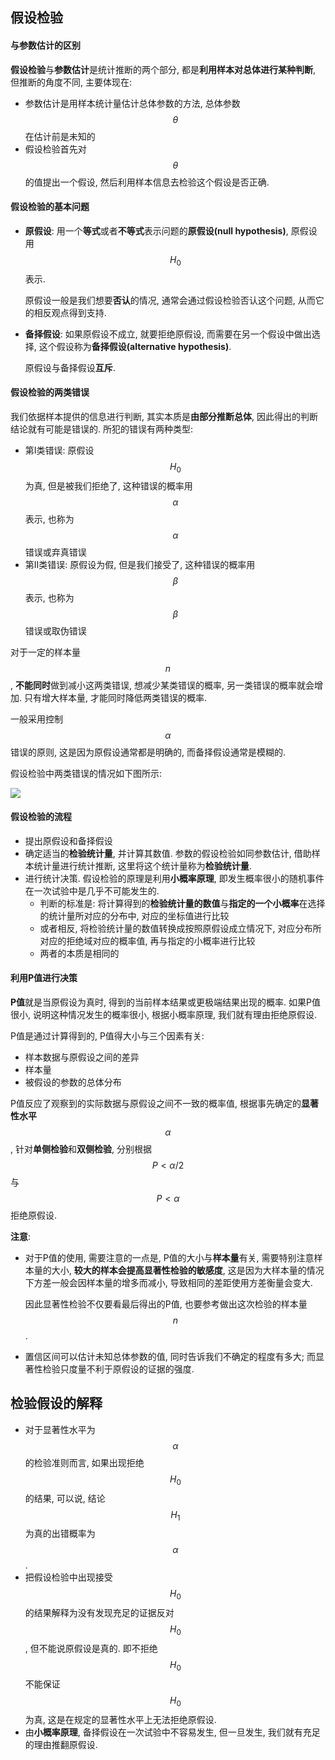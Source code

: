 ## 假设检验

#### 与参数估计的区别

**假设检验**与**参数估计**是统计推断的两个部分, 都是**利用样本对总体进行某种判断**, 但推断的角度不同, 主要体现在:

- 参数估计是用样本统计量估计总体参数的方法, 总体参数$$\theta$$在估计前是未知的
- 假设检验首先对$$\theta$$的值提出一个假设, 然后利用样本信息去检验这个假设是否正确.

#### 假设检验的基本问题

- **原假设**: 用一个**等式**或者**不等式**表示问题的**原假设(null hypothesis)**, 原假设用$$H_0$$表示.

  原假设一般是我们想要**否认**的情况, 通常会通过假设检验否认这个问题, 从而它的相反观点得到支持.

- **备择假设**: 如果原假设不成立, 就要拒绝原假设, 而需要在另一个假设中做出选择, 这个假设称为**备择假设(alternative hypothesis)**.

  原假设与备择假设**互斥**.

#### 假设检验的两类错误

我们依据样本提供的信息进行判断, 其实本质是**由部分推断总体**, 因此得出的判断结论就有可能是错误的. 所犯的错误有两种类型:

- 第I类错误: 原假设$$H_0$$为真, 但是被我们拒绝了, 这种错误的概率用$$\alpha$$表示, 也称为$$\alpha$$错误或弃真错误
- 第II类错误: 原假设为假, 但是我们接受了, 这种错误的概率用$$\beta$$表示, 也称为$$\beta$$错误或取伪错误

对于一定的样本量$$n$$, **不能同时**做到减小这两类错误, 想减少某类错误的概率, 另一类错误的概率就会增加. 只有增大样本量, 才能同时降低两类错误的概率.

一般采用控制$$\alpha$$错误的原则, 这是因为原假设通常都是明确的, 而备择假设通常是模糊的.

假设检验中两类错误的情况如下图所示:

![](http://1077.edu.jg.com.cn:81/forum/201407/04/144838natx4k9o31xxa89j.jpg)

#### 假设检验的流程

- 提出原假设和备择假设
- 确定适当的**检验统计量**, 并计算其数值. 参数的假设检验如同参数估计, 借助样本统计量进行统计推断, 这里将这个统计量称为**检验统计量**.
- 进行统计决策. 假设检验的原理是利用**小概率原理**, 即发生概率很小的随机事件在一次试验中是几乎不可能发生的.
  - 判断的标准是: 将计算得到的**检验统计量的数值**与**指定的一个小概率**在选择的统计量所对应的分布中, 对应的坐标值进行比较
  - 或者相反, 将检验统计量的数值转换成按照原假设成立情况下, 对应分布所对应的拒绝域对应的概率值, 再与指定的小概率进行比较
  - 两者的本质是相同的

#### 利用P值进行决策

**P值**就是当原假设为真时, 得到的当前样本结果或更极端结果出现的概率. 如果P值很小, 说明这种情况发生的概率很小, 根据小概率原理, 我们就有理由拒绝原假设.

P值是通过计算得到的, P值得大小与三个因素有关:

- 样本数据与原假设之间的差异
- 样本量
- 被假设的参数的总体分布

P值反应了观察到的实际数据与原假设之间不一致的概率值, 根据事先确定的**显著性水平**$$\alpha$$, 针对**单侧检验**和**双侧检验**, 分别根据$$P<\alpha/2$$与$$P<\alpha$$拒绝原假设.

**注意**:

- 对于P值的使用, 需要注意的一点是, P值的大小与**样本量**有关, 需要特别注意样本量的大小, **较大的样本会提高显著性检验的敏感度**, 这是因为大样本量的情况下方差一般会因样本量的增多而减小, 导致相同的差距使用方差衡量会变大.

  因此显著性检验不仅要看最后得出的P值, 也要参考做出这次检验的样本量$$n$$.

- 置信区间可以估计未知总体参数的值, 同时告诉我们不确定的程度有多大; 而显著性检验只度量不利于原假设的证据的强度.

## 检验假设的解释

- 对于显著性水平为$$\alpha$$的检验准则而言, 如果出现拒绝$$H_0$$的结果, 可以说, 结论$$H_1$$为真的出错概率为$$\alpha$$.
- 把假设检验中出现接受$$H_0$$的结果解释为没有发现充足的证据反对$$H_0$$, 但不能说原假设是真的. 即不拒绝$$H_0$$不能保证$$H_0$$为真, 这是在规定的显著性水平上无法拒绝原假设.
- 由**小概率原理**, 备择假设在一次试验中不容易发生, 但一旦发生, 我们就有充足的理由推翻原假设.

